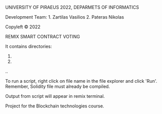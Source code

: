 UNIVERSITY OF PIRAEUS 2022, DEPARMETS OF INFORMATICS

Development Team:
    1. Zartilas Vasilios
    2. Pateras Nikolas
    
Copyleft © 2022  

REMIX SMART CONTRACT VOTING

It contains <number> directories:

1.
2.
..

To run a script, right click on file name in the file explorer and click 'Run'. Remember, Solidity file must already be compiled.

Output from script will appear in remix terminal.

Project for the Blockchain technologies course.
